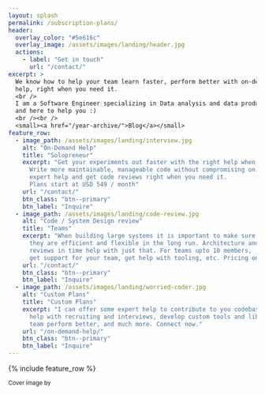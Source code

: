 ```yaml
---
layout: splash
permalink: /subscription-plans/
header:
  overlay_color: "#5e616c"
  overlay_image: /assets/images/landing/header.jpg
  actions:
    - label: "Get in touch"
      url: "/contact/"
excerpt: >
  We know how to help your team learn faster, perform better with on-demand
  help, right when you need it.
  <br />
  I am a Software Engineer specializing in Data analysis and data products
  and here to help you :)
  <br /><br />
  <small><a href="/year-archive/">Blog</a></small>
feature_row:
  - image_path: /assets/images/landing/interview.jpg
    alt: "On-Demand Help"
    title: "Solopreneur"
    excerpt: "Get your experiments out faster with the right help when you need it.
      Write more maintainable, manageable code without compromising on speed. Access
      expert help and get code reviews right when you need it.
      Plans start at USD 549 / month"
    url: "/contact/"
    btn_class: "btn--primary"
    btn_label: "Inquire"
  - image_path: /assets/images/landing/code-review.jpg
    alt: "Code / System Design review"
    title: "Teams"
    excerpt: "When building large systems it is important to make sure 
      they are efficient and flexible in the long run. Architecture and code
      reviews in time help with just that. For teams upto 10 members,
      get support for your team, get help with tooling, etc. Pricing on request"
    url: "/contact/"
    btn_class: "btn--primary"
    btn_label: "Inquire"
  - image_path: /assets/images/landing/worried-coder.jpg
    alt: "Custom Plans"
    title: "Custom Plans"
    excerpt: "I can offer some expert help to contribute to you codebase, conduct workshops,
      help with recruiting and interviews, develop custom tools and libraries to make your
      team perform better, and much more. Connect now."
    url: "/on-demand-help/"
    btn_class: "btn--primary"
    btn_label: "Inquire"
---
```


{% include feature_row %}

<small>Cover image by </small>